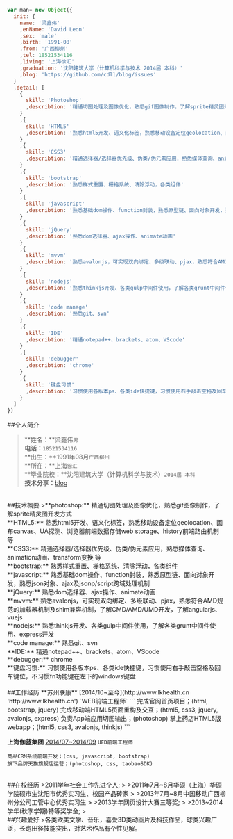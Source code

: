 ````javascript
var man= new Object({
  init: {
    name: '梁鑫伟'
    ,enName: 'David Leon'
    ,sex: 'male'
    ,birth: '1991-08'
    ,from: '广西柳州'
    ,tel: 18521534116
    ,living: '上海徐汇'
    ,graduation: '沈阳建筑大学（计算机科学与技术 2014届 本科）'
    ,blog: 'https://github.com/cdll/blog/issues'
  }
  ,detail: [
    {
      skill: 'Photoshop'
      ,describtion: '精通切图处理及图像优化，熟悉gif图像制作，了解sprite精灵图开发方式'
    }
    ,{
      skill: 'HTML5'
      ,describtion: '熟悉html5开发、语义化标签，熟悉移动设备定位geolocation、画布canvas、UA探测、浏览器前端数据存储web storage、history前端路由机制 等'
    }
    ,{
      skill: 'CSS3'
      ,describtion: '精通选择器/选择器优先级、伪类/伪元素应用，熟悉媒体查询、animation动画、transform变换 等'
    }
    ,{
      skill: 'bootstrap'
      ,describtion: '熟悉样式重置、栅格系统、清除浮动，各类组件'
    }
    ,{
      skill: 'javascript'
      ,describtion: '熟悉基础dom操作、function封装，熟悉原型链、面向对象开发，熟悉json对象、ajax及jsonp/script跨域处理机制'
    }
    ,{
      skill: 'jQuery'
      ,describtion: '熟悉dom选择器、ajax操作、animate动画'
    }
    ,{
      skill: 'mvvm'
      ,describtion: '熟悉avalonjs，可实现双向绑定、多级联动、pjax，熟悉符合AMD规范的加载器机制及shim兼容机制，了解CMD/AMD/UMD开发，了解angularjs、vuejs'
    }
    ,{
      skill: 'nodejs'
      ,describtion: '熟悉thinkjs开发、各类gulp中间件使用，了解各类grunt中间件使用、express开发'
    }
    ,{
      skill: 'code manage'
      ,describtion: '熟悉git、svn'
    }
    ,{
      skill: 'IDE'
      ,describtion: '精通notepad++、brackets、atom、VScode'
    }
    ,{
      skill: 'debugger'
      ,describtion: 'chrome'
    }
    ,{
      skill: '键盘习惯'
      ,describtion: '习惯使用各版本ps、各类ide快捷键，习惯使用右手敲击空格及回车键位，不习惯fn功能键在左下的windows键盘'
    }
  ]
})
````
##个人简介
>**姓名：**梁鑫伟`男`  
**电话：**`18521534116`  
**出生：**1991年08月`广西柳州`  
**所在：**上海`徐汇`  
**毕业院校：**沈阳建筑大学（计算机科学与技术）`2014届 本科`  
**技术分享：**[blog](https://github.com/cdll/blog/issues)  

<br>
##技术概要
>**photoshop:** 精通切图处理及图像优化，熟悉gif图像制作，了解sprite精灵图开发方式<br>
**HTML5:** 熟悉html5开发、语义化标签，熟悉移动设备定位geolocation、画布canvas、UA探测、浏览器前端数据存储web storage、history前端路由机制 等<br>
**CSS3:** 精通选择器/选择器优先级、伪类/伪元素应用，熟悉媒体查询、animation动画、transform变换 等<br>
**bootstrap:** 熟悉样式重置、栅格系统、清除浮动，各类组件<br>
**javascript:** 熟悉基础dom操作、function封装，熟悉原型链、面向对象开发，熟悉json对象、ajax及jsonp/script跨域处理机制<br>
**jQuery:** 熟悉dom选择器、ajax操作、animate动画<br>
**mvvm:** 熟悉avalonjs，可实现双向绑定、多级联动、pjax，熟悉符合AMD规范的加载器机制及shim兼容机制，了解CMD/AMD/UMD开发，了解angularjs、vuejs<br>
**nodejs:** 熟悉thinkjs开发、各类gulp中间件使用，了解各类grunt中间件使用、express开发<br>
**code manage:** 熟悉git、svn<br>
**IDE:** 精通notepad++、brackets、atom、VScode<br>
**debugger:** chrome<br>
**键盘习惯:** 习惯使用各版本ps、各类ide快捷键，习惯使用右手敲击空格及回车键位，不习惯fn功能键在左下的windows键盘<br>

<br>
##工作经历
**苏州联康**
[2014/10~至今](http://www.lkhealth.cn 'http://www.lkhealth.cn')
`WEB前端工程师`
```
完成官网首页项目；(html, bootstrap, jquery)
完成移动端HTML5页面重构及交互；(html5, css3, jquery, avalonjs, express)
负责App端应用切图输出；(photoshop)
掌上药店HTML5版webapp；(html5, css3, avalonjs, thinkjs)
```

**上海伽蓝集团**
[2014/07~2014/09](http://www.jala.com.cn/ 'http://www.jala.com.cn/')
`UED前端工程师`
```
商品CRM系统前端开发；(css, javascript, bootstrap)
旗下品牌天猫旗舰店运营；(photoshop, css, taobaoSDK)
```

<br>
##在校经历
>2011学年社会工作先进个人;
>
>2011年7月~8月华硕（上海）华硕学院硕市生沈阳市优秀实习生、校园产品砖家
>
>2013年7月~8月中国移动广西柳州分公司工管中心优秀实习生
>
>2013学年网页设计大赛三等奖;  
>
>2013~2014学年(秋季学期)特等奖学金;  
>

<br>
##兴趣爱好
>各类欧美文学、音乐，喜爱3D类动画片及科技作品，球类兴趣广泛，长跑田径技能突出，对艺术作品有个性见解。
